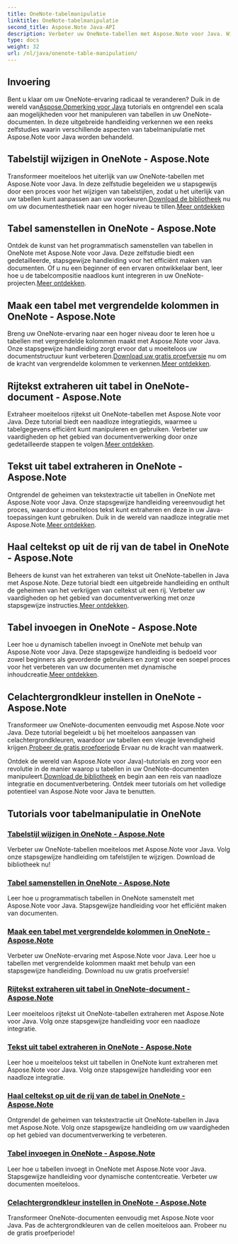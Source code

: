 ```yaml
---
title: OneNote-tabelmanipulatie
linktitle: OneNote-tabelmanipulatie
second_title: Aspose.Note Java-API
description: Verbeter uw OneNote-tabellen met Aspose.Note voor Java. Wijzig stijlen, stel tabellen samen, extraheer tekst naadloos. Download de bibliotheek voor een vlotte documentcreatie.
type: docs
weight: 32
url: /nl/java/onenote-table-manipulation/
---
```



## Invoering

 Bent u klaar om uw OneNote-ervaring radicaal te veranderen? Duik in de wereld van[Aspose.Opmerking voor Java](https://www.aspose.com/products/note/java) tutorials en ontgrendel een scala aan mogelijkheden voor het manipuleren van tabellen in uw OneNote-documenten. In deze uitgebreide handleiding verkennen we een reeks zelfstudies waarin verschillende aspecten van tabelmanipulatie met Aspose.Note voor Java worden behandeld.

## Tabelstijl wijzigen in OneNote - Aspose.Note
 Transformeer moeiteloos het uiterlijk van uw OneNote-tabellen met Aspose.Note voor Java. In deze zelfstudie begeleiden we u stapsgewijs door een proces voor het wijzigen van tabelstijlen, zodat u het uiterlijk van uw tabellen kunt aanpassen aan uw voorkeuren.[Download de bibliotheek](https://releases.aspose.com/downloads/note/java) nu om uw documentesthetiek naar een hoger niveau te tillen.[Meer ontdekken](./change-table-style/)

## Tabel samenstellen in OneNote - Aspose.Note
Ontdek de kunst van het programmatisch samenstellen van tabellen in OneNote met Aspose.Note voor Java. Deze zelfstudie biedt een gedetailleerde, stapsgewijze handleiding voor het efficiënt maken van documenten. Of u nu een beginner of een ervaren ontwikkelaar bent, leer hoe u de tabelcompositie naadloos kunt integreren in uw OneNote-projecten.[Meer ontdekken](./compose-table/).

## Maak een tabel met vergrendelde kolommen in OneNote - Aspose.Note
 Breng uw OneNote-ervaring naar een hoger niveau door te leren hoe u tabellen met vergrendelde kolommen maakt met Aspose.Note voor Java. Onze stapsgewijze handleiding zorgt ervoor dat u moeiteloos uw documentstructuur kunt verbeteren.[Download uw gratis proefversie](https://www.aspose.com/downloads/note/java) nu om de kracht van vergrendelde kolommen te verkennen.[Meer ontdekken](./create-table-with-locked-columns/).

## Rijtekst extraheren uit tabel in OneNote-document - Aspose.Note
Extraheer moeiteloos rijtekst uit OneNote-tabellen met Aspose.Note voor Java. Deze tutorial biedt een naadloze integratiegids, waarmee u tabelgegevens efficiënt kunt manipuleren en gebruiken. Verbeter uw vaardigheden op het gebied van documentverwerking door onze gedetailleerde stappen te volgen.[Meer ontdekken](./extract-row-text-from-table/).

## Tekst uit tabel extraheren in OneNote - Aspose.Note
 Ontgrendel de geheimen van tekstextractie uit tabellen in OneNote met Aspose.Note voor Java. Onze stapsgewijze handleiding vereenvoudigt het proces, waardoor u moeiteloos tekst kunt extraheren en deze in uw Java-toepassingen kunt gebruiken. Duik in de wereld van naadloze integratie met Aspose.Note.[Meer ontdekken](./extract-text-from-table/).

## Haal celtekst op uit de rij van de tabel in OneNote - Aspose.Note
 Beheers de kunst van het extraheren van tekst uit OneNote-tabellen in Java met Aspose.Note. Deze tutorial biedt een uitgebreide handleiding en onthult de geheimen van het verkrijgen van celtekst uit een rij. Verbeter uw vaardigheden op het gebied van documentverwerking met onze stapsgewijze instructies.[Meer ontdekken](./get-cell-text-from-row/).

## Tabel invoegen in OneNote - Aspose.Note
Leer hoe u dynamisch tabellen invoegt in OneNote met behulp van Aspose.Note voor Java. Deze stapsgewijze handleiding is bedoeld voor zowel beginners als gevorderde gebruikers en zorgt voor een soepel proces voor het verbeteren van uw documenten met dynamische inhoudcreatie.[Meer ontdekken](./insert-table/).

## Celachtergrondkleur instellen in OneNote - Aspose.Note
 Transformeer uw OneNote-documenten eenvoudig met Aspose.Note voor Java. Deze tutorial begeleidt u bij het moeiteloos aanpassen van celachtergrondkleuren, waardoor uw tabellen een vleugje levendigheid krijgen.[Probeer de gratis proefperiode](https://www.aspose.com/downloads/note/java) Ervaar nu de kracht van maatwerk.

 Ontdek de wereld van Aspose.Note voor Java)-tutorials en zorg voor een revolutie in de manier waarop u tabellen in uw OneNote-documenten manipuleert.[Download de bibliotheek](https://releases.aspose.com/downloads/note/java) en begin aan een reis van naadloze integratie en documentverbetering. Ontdek meer tutorials om het volledige potentieel van Aspose.Note voor Java te benutten.
## Tutorials voor tabelmanipulatie in OneNote
### [Tabelstijl wijzigen in OneNote - Aspose.Note](./change-table-style/)
Verbeter uw OneNote-tabellen moeiteloos met Aspose.Note voor Java. Volg onze stapsgewijze handleiding om tafelstijlen te wijzigen. Download de bibliotheek nu!
### [Tabel samenstellen in OneNote - Aspose.Note](./compose-table/)
Leer hoe u programmatisch tabellen in OneNote samenstelt met Aspose.Note voor Java. Stapsgewijze handleiding voor het efficiënt maken van documenten.
### [Maak een tabel met vergrendelde kolommen in OneNote - Aspose.Note](./create-table-with-locked-columns/)
Verbeter uw OneNote-ervaring met Aspose.Note voor Java. Leer hoe u tabellen met vergrendelde kolommen maakt met behulp van een stapsgewijze handleiding. Download nu uw gratis proefversie!
### [Rijtekst extraheren uit tabel in OneNote-document - Aspose.Note](./extract-row-text-from-table/)
Leer moeiteloos rijtekst uit OneNote-tabellen extraheren met Aspose.Note voor Java. Volg onze stapsgewijze handleiding voor een naadloze integratie.
### [Tekst uit tabel extraheren in OneNote - Aspose.Note](./extract-text-from-table/)
Leer hoe u moeiteloos tekst uit tabellen in OneNote kunt extraheren met Aspose.Note voor Java. Volg onze stapsgewijze handleiding voor een naadloze integratie.
### [Haal celtekst op uit de rij van de tabel in OneNote - Aspose.Note](./get-cell-text-from-row/)
Ontgrendel de geheimen van tekstextractie uit OneNote-tabellen in Java met Aspose.Note. Volg onze stapsgewijze handleiding om uw vaardigheden op het gebied van documentverwerking te verbeteren.
### [Tabel invoegen in OneNote - Aspose.Note](./insert-table/)
Leer hoe u tabellen invoegt in OneNote met Aspose.Note voor Java. Stapsgewijze handleiding voor dynamische contentcreatie. Verbeter uw documenten moeiteloos.
### [Celachtergrondkleur instellen in OneNote - Aspose.Note](./setting-cell-background-color/)
Transformeer OneNote-documenten eenvoudig met Aspose.Note voor Java. Pas de achtergrondkleuren van de cellen moeiteloos aan. Probeer nu de gratis proefperiode!